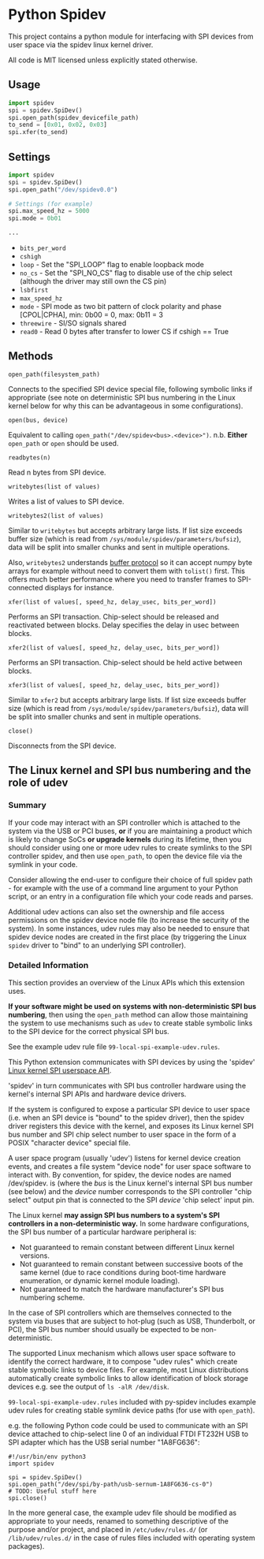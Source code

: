 Python Spidev
=============

This project contains a python module for interfacing with SPI devices from user space via the spidev linux kernel driver.

All code is MIT licensed unless explicitly stated otherwise.

Usage
-----

```python
import spidev
spi = spidev.SpiDev()
spi.open_path(spidev_devicefile_path)
to_send = [0x01, 0x02, 0x03]
spi.xfer(to_send)
```
Settings
--------

```python
import spidev
spi = spidev.SpiDev()
spi.open_path("/dev/spidev0.0")

# Settings (for example)
spi.max_speed_hz = 5000
spi.mode = 0b01

...
```

* `bits_per_word`
* `cshigh`
* `loop` - Set the "SPI_LOOP" flag to enable loopback mode
* `no_cs` - Set the "SPI_NO_CS" flag to disable use of the chip select (although the driver may still own the CS pin)
* `lsbfirst`
* `max_speed_hz`
* `mode` - SPI mode as two bit pattern of clock polarity and phase [CPOL|CPHA], min: 0b00 = 0, max: 0b11 = 3
* `threewire` - SI/SO signals shared
* `read0` - Read 0 bytes after transfer to lower CS if cshigh == True

Methods
-------

    open_path(filesystem_path)

Connects to the specified SPI device special file, following symbolic links if
appropriate (see note on deterministic SPI bus numbering in the Linux kernel
below for why this can be advantageous in some configurations).

    open(bus, device)

Equivalent to calling `open_path("/dev/spidev<bus>.<device>")`. n.b. **Either**
`open_path` or `open` should be used.

    readbytes(n)

Read n bytes from SPI device.

    writebytes(list of values)

Writes a list of values to SPI device.

    writebytes2(list of values)

Similar to `writebytes` but accepts arbitrary large lists.
If list size exceeds buffer size (which is read from `/sys/module/spidev/parameters/bufsiz`),
data will be split into smaller chunks and sent in multiple operations.

Also, `writebytes2` understands [buffer protocol](https://docs.python.org/3/c-api/buffer.html)
so it can accept numpy byte arrays for example without need to convert them with `tolist()` first.
This offers much better performance where you need to transfer frames to SPI-connected displays for instance.

    xfer(list of values[, speed_hz, delay_usec, bits_per_word])

Performs an SPI transaction. Chip-select should be released and reactivated between blocks.
Delay specifies the delay in usec between blocks.

    xfer2(list of values[, speed_hz, delay_usec, bits_per_word])

Performs an SPI transaction. Chip-select should be held active between blocks.

    xfer3(list of values[, speed_hz, delay_usec, bits_per_word])

Similar to `xfer2` but accepts arbitrary large lists.
If list size exceeds buffer size (which is read from `/sys/module/spidev/parameters/bufsiz`),
data will be split into smaller chunks and sent in multiple operations.

    close()

Disconnects from the SPI device.

The Linux kernel and SPI bus numbering and the role of udev
-----------------------------------------------------------

### Summary

If your code may interact with an SPI controller which is attached to the
system via the USB or PCI buses, **or** if you are maintaining a product which
is likely to change SoCs **or upgrade kernels** during its lifetime, then you
should consider using one or more udev rules to create symlinks to the SPI
controller spidev, and then use `open_path`, to open the device file via the
symlink in your code.

Consider allowing the end-user to configure their choice of full spidev path -
for example with the use of a command line argument to your Python script, or
an entry in a configuration file which your code reads and parses.

Additional udev actions can also set the ownership and file access permissions
on the spidev device node file (to increase the security of the system).  In
some instances, udev rules may also be needed to ensure that spidev device
nodes are created in the first place (by triggering the Linux `spidev` driver
to "bind" to an underlying SPI controller).

### Detailed Information

This section provides an overview of the Linux APIs which this extension uses.

**If your software might be used on systems with non-deterministic SPI bus
numbering**, then using the `open_path` method can allow those maintaining the
system to use mechanisms such as `udev` to create stable symbolic links to the
SPI device for the correct physical SPI bus.

See the example udev rule file `99-local-spi-example-udev.rules`.

This Python extension communicates with SPI devices by using the 'spidev'
[Linux kernel SPI userspace
API](https://www.kernel.org/doc/html/next/spi/spidev.html).

'spidev' in turn communicates with SPI bus controller hardware using the
kernel's internal SPI APIs and hardware device drivers.

If the system is configured to expose a particular SPI device to user space
(i.e. when an SPI device is "bound" to the spidev driver), then the spidev
driver registers this device with the kernel, and exposes its Linux kernel SPI
bus number and SPI chip select number to user space in the form of a POSIX
"character device" special file.

A user space program (usually 'udev') listens for kernel device creation
events, and creates a file system "device node" for user space software to
interact with.  By convention, for spidev, the device nodes are named
/dev/spidev<bus>.<device> is (where the *bus* is the Linux kernel's internal
SPI bus number (see below) and the *device* number corresponds to the SPI
controller "chip select" output pin that is connected to the SPI *device* 'chip
select' input pin.

The Linux kernel **may assign SPI bus numbers to a system's SPI controllers in
a non-deterministic way.** In some hardware configurations, the SPI bus number
of a particular hardware peripheral is:

- Not guaranteed to remain constant between different Linux kernel versions.
- Not guaranteed to remain constant between successive boots of the same kernel
  (due to race conditions during boot-time hardware enumeration, or dynamic
  kernel module loading).
- Not guaranteed to match the hardware manufacturer's SPI bus numbering scheme.

In the case of SPI controllers which are themselves connected to the system via
buses that are subject to hot-plug (such as USB, Thunderbolt, or PCI), the
SPI bus number should usually be expected to be non-deterministic.

The supported Linux mechanism which allows user space software to identify the
correct hardware, it to compose "udev rules" which create stable symbolic links
to device files. For example, most Linux distributions automatically create
symbolic links to allow identification of block storage devices e.g. see the
output of `ls -alR /dev/disk`.

`99-local-spi-example-udev.rules` included with py-spidev includes example udev
rules for creating stable symlink device paths (for use with `open_path`).

e.g. the following Python code could be used to communicate with an SPI device
attached to chip-select line 0 of an individual FTDI FT232H USB to SPI adapter
which has the USB serial number "1A8FG636":


```
#!/usr/bin/env python3
import spidev

spi = spidev.SpiDev()
spi.open_path("/dev/spi/by-path/usb-sernum-1A8FG636-cs-0")
# TODO: Useful stuff here
spi.close()

```

In the more general case, the example udev file should be modified as
appropriate to your needs, renamed to something descriptive of the purpose
and/or project, and placed in `/etc/udev/rules.d/` (or `/lib/udev/rules.d/` in
the case of rules files included with operating system packages).
